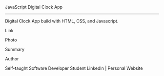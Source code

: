 JavaScript Digital Clock App 
_________________________________________________________________________________________________________________________________________________________________________________

Digital Clock App build with HTML, CSS, and Javascript.


Link

Photo

Summary


Author

Self-taught Software Developer Student LinkedIn | Personal Website

